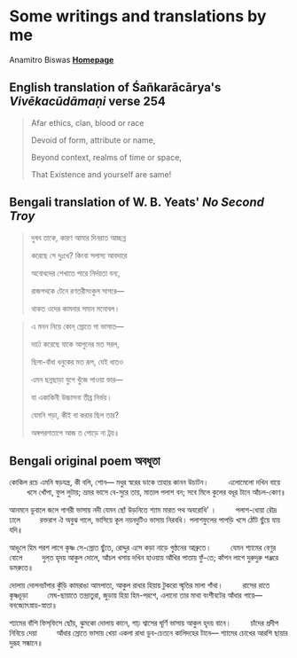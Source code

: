 # Some writings and translations by me

Anamitro Biswas [**Homepage**](https://anamitro.github.io)

## English translation of Śañkarācārya's _Vivēkacūdāmaṇi_ verse 254

> Afar ethics, clan, blood or race
> 
> Devoid of form, attribute or name,
> 
> Beyond context, realms of time or space,
> 
> That Existence and yourself are same!

## Bengali translation of W. B. Yeats' *No Second Troy*

> দুষব তাকে, কারণ আমার দিনরাত আচ্ছন্ন
> 
> করেছে সে দুঃখে? কিংবা সলাস্য আবদারে
> 
> অবোধদের শেখাতে পারে নির্দয়তা বন্য,
> 
> রাজপথকে টেনে রণতরীসংকুল সাগরে—
> 
> থাকত ওদের কামনার সমান মনোবল।

> এ মনন নিয়ে কোন্ স্রোতে গা ভাসাত—
> 
> দার্ঢ্য করেছে যাকে আগুনের মত সরল,
> 
> ছিলা-বাঁধা ধনুকের মত রূপ, যেই ধাতও
> 
> এমন ছন্নছাড়া যুগে খুঁজে পাওয়া ভার—
> 
> যা একাকিনী উচ্চাসনা তীব্র নির্ভয়।
> 
> যেমনি গড়া, কীই বা করার ছিল তার?
> 
> অঙ্গপরশতাপে আজ ত পোড়ে না ট্রয়॥

## Bengali original poem অবধূতা

কোকিল রচে এমনি ষড়যন্ত্র, কী বলি, শোন—
মধুর স্বরের ডাকে তাহার কানন উচাটন।
&nbsp;&nbsp;&nbsp;&nbsp;&nbsp;&nbsp;&nbsp;&nbsp;এলোমেলো দখিন বায়ে
&nbsp;&nbsp;&nbsp;&nbsp;&nbsp;&nbsp;&nbsp;&nbsp;খসে খোঁপা, ফুল লুটায়;
ভ্রমর ভাসে বে-সুরে তায়, মাতাল পলাশ বন;
সবে মিলে কুলের বধূর টানে আঁচল-কোণ॥

আনমনে ডুবালে জলে গাগরী ভাসায় নদী
যেমন ছোঁ উড়নিতে শ্যাম মারত পথ অবরোধি’ ।
&nbsp;&nbsp;&nbsp;&nbsp;&nbsp;&nbsp;&nbsp;&nbsp;পলাশ-ধোয়া রৌদ্র ঢালে
&nbsp;&nbsp;&nbsp;&nbsp;&nbsp;&nbsp;&nbsp;&nbsp;রক্তরাগ ঐ অবুঝ গালে,
ভাসিয়ে কূল নয়নদুটিও ভাসায় নিরবধি।
পলাশফুলের পাপড়ি খসে ঠোঁট ছুঁয়ে যায় যদি॥

আঙুলে হিম পরশ লাগে কৃষ্ণ সে-স্রোত ছুঁতে,
রোদ্দুর এসে কড়া নাড়ে গুণ্ঠনের আব্রুতে।
&nbsp;&nbsp;&nbsp;&nbsp;&nbsp;&nbsp;&nbsp;&nbsp;যেমন শ্যামের বেণুর বোলে
&nbsp;&nbsp;&nbsp;&nbsp;&nbsp;&nbsp;&nbsp;&nbsp;দুল্‌ত হৃদয় আকুল দোলে,
আঁচল খসায় দখিন হাওয়ায় আঁখির পাতায় ফুঁ-তে;
কাঁপন লাগে দুরুদুরু পঞ্জরে ডমরুতে॥

দোলায় দোলনচাঁপার কুঁড়ি কামরাঙা আমপাতা,
আকুল রাধার হিয়ায় টুকরো স্মৃতির মালা গাঁথা।
&nbsp;&nbsp;&nbsp;&nbsp;&nbsp;&nbsp;&nbsp;&nbsp;রাসের রাতে কৃষ্ণচূড়া
&nbsp;&nbsp;&nbsp;&nbsp;&nbsp;&nbsp;&nbsp;&nbsp;মেঘ-ছায়াতে তন্দ্রাতুরা,
জুড়ায় হিয়া হিম-পরশে, এলানো তার মাথা
বংশীবটের আঁধার গায়ে— বনজ্যোৎস্নায়-স্নাতা॥

শ্যামের বাঁশি ফিস্‌ফিসে ছোঁয়, ঝুমকো দোলায় কানে,
গাঢ় শ্বাসের ঘূর্ণি ভাসায় আকুল হৃদয় বানে।
&nbsp;&nbsp;&nbsp;&nbsp;&nbsp;&nbsp;&nbsp;&nbsp;চাঁদের প্রদীপ নিবিয়ে দেয়া
&nbsp;&nbsp;&nbsp;&nbsp;&nbsp;&nbsp;&nbsp;&nbsp;আঁধার স্রোতে ভাসায় খেয়া
একলা রাধা ডুব-চেতনে কালিদহের টানে—
শ্যামের চোখের আরশি ছায়ার দুরূহ সন্ধানে॥
